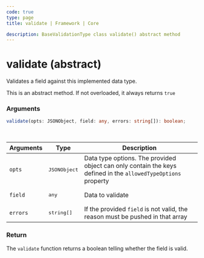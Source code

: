 ```yaml
---
code: true
type: page
title: validate | Framework | Core

description: BaseValidationType class validate() abstract method
---
```


# validate (abstract)

Validates a field against this implemented data type.

This is an abstract method. If not overloaded, it always returns `true`

### Arguments

```ts
validate(opts: JSONObject, field: any, errors: string[]): boolean;
```

<br/>

| Arguments | Type                | Description                                                                                                   |
| --------- | ------------------- | ------------------------------------------------------------------------------------------------------------- |
| `opts`    | <pre>JSONObject</pre>   | Data type options. The provided object can only contain the keys defined in the `allowedTypeOptions` property |
| `field`   | <pre>any</pre>       | Data to validate                                                                                              |
| `errors`  | <pre>string[]</pre> | If the provided `field` is not valid, the reason must be pushed in that array                                 |

### Return

The `validate` function returns a boolean telling whether the field is valid.
